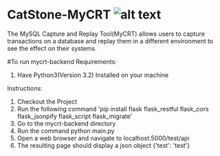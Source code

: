 # CatStone-MyCRT ![alt text](https://travis-ci.org/CPSECapstone/CatStone-MyCRT.svg?branch=master)
The MySQL Capture and Replay Tool(MyCRT) allows users to capture transactions on a database and replay them in a different environment to see the effect on their systems.

#To run mycrt-backend
Requirements:
1. Have Python3(Version 3.2) Installed on your machine

Instructions:
1. Checkout the Project
2. Run the following command 'pip install flask flask_restful flask_cors flask_jsonpify flask_script flask_migrate'
3. Go to the mycrt-backend directory
4. Run the command python main.py
5. Open a web browser and navigate to localhost:5000/test/api
6. The resulting page should display a json object {'test': 'test'}
